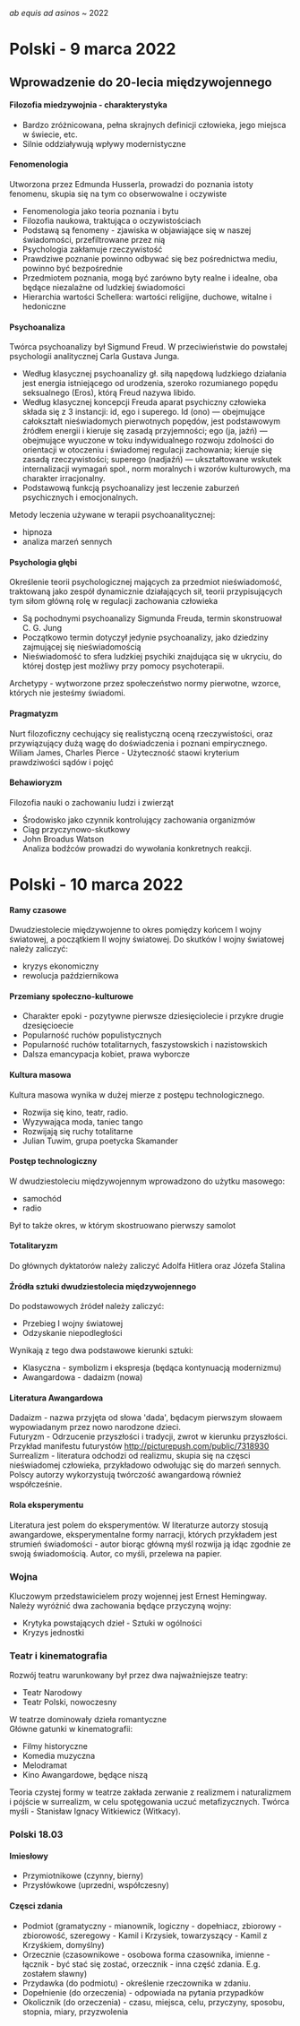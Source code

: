 *ab equis ad asinos* ~ 2022

Polski - 9 marca 2022
==

## Wprowadzenie do 20-lecia międzywojennego

#### Filozofia miedzywojnia - charakterystyka
- Bardzo zróżnicowana, pełna skrajnych definicji człowieka, jego miejsca w świecie, etc.
- Silnie oddziaływują wpływy modernistyczne

#### Fenomenologia
Utworzona przez Edmunda Husserla, prowadzi do poznania istoty fenomenu, skupia się na tym co obserwowalne i oczywiste<br/>
- Fenomenologia jako teoria poznania i bytu
- Filozofia naukowa, traktująca o oczywistościach
- Podstawą są fenomeny - zjawiska w objawiające się w naszej świadomości, przefiltrowane przez nią
- Psychologia zakłamuje rzeczywistość
- Prawdziwe poznanie powinno odbywać się bez pośrednictwa mediu, powinno być bezpośrednie
- Przedmiotem poznania, mogą być zarówno byty realne i idealne, oba będące niezalażne od ludzkiej świadomości
- Hierarchia wartości Schellera: wartości religijne, duchowe, witalne i hedoniczne

#### Psychoanaliza
Twórca psychoanalizy był Sigmund Freud. W przeciwieństwie do powstałej psychologii analitycznej Carla Gustava Junga. <br/>
- Według klasycznej psychoanalizy gł. siłą napędową ludzkiego działania jest energia istniejącego od urodzenia, szeroko rozumianego popędu seksualnego (Eros), którą Freud nazywa libido.
- Według klasycznej koncepcji Freuda aparat psychiczny człowieka składa się z 3 instancji: id, ego i superego. Id (ono) — obejmujące całokształt nieświadomych pierwotnych popędów, jest podstawowym źródłem energii i kieruje się zasadą przyjemności; ego (ja, jaźń) — obejmujące wyuczone w toku indywidualnego rozwoju zdolności do orientacji w otoczeniu i świadomej regulacji zachowania; kieruje się zasadą rzeczywistości; superego (nadjaźń) — ukształtowane wskutek internalizacji wymagań społ., norm moralnych i wzorów kulturowych, ma charakter irracjonalny.
- Podstawową funkcją psychoanalizy jest leczenie zaburzeń psychicznych i emocjonalnych.

Metody leczenia używane w terapii psychoanalitycznej:
- hipnoza
- analiza marzeń sennych

#### Psychologia głębi
Określenie teorii psychologicznej mających za przedmiot nieświadomość, traktowaną jako zespół dynamicznie działających sił, teorii przypisujących tym siłom główną rolę w regulacji zachowania człowieka <br/>
- Są pochodnymi psychoanalizy Sigmunda Freuda, termin skonstruował C. G. Jung
- Początkowo termin dotyczył jedynie psychoanalizy, jako dziedziny zajmującej się nieświadomością
- Nieświadomość to sfera ludzkiej psychiki znajdująca się w ukryciu, do której dostęp jest możliwy przy pomocy psychoterapii.

Archetypy - wytworzone przez społeczeństwo normy pierwotne, wzorce, których nie jesteśmy świadomi.

#### Pragmatyzm
Nurt filozoficzny cechujący się realistyczną oceną rzeczywistości, oraz przywiązujący dużą wagę do doświadczenia i poznani empirycznego. <br/>
Wiliam James, Charles Pierce - Użyteczność staowi kryterium prawdziwości sądów i pojęć

#### Behawioryzm
Filozofia nauki o zachowaniu ludzi i zwierząt <br/>
- Środowisko jako czynnik kontrolujący zachowania organizmów
- Ciąg przyczynowo-skutkowy
- John Broadus Watson<br/>
Analiza bodźców prowadzi do wywołania konkretnych reakcji.

Polski - 10 marca 2022
==

#### Ramy czasowe
Dwudziestolecie międzywojenne to okres pomiędzy końcem I wojny światowej, a początkiem II wojny światowej. Do skutków I wojny światowej należy zaliczyć:
- kryzys ekonomiczny
- rewolucja październikowa

#### Przemiany społeczno-kulturowe

- Charakter epoki - pozytywne pierwsze dziesięciolecie i przykre drugie dzesięcioecie
- Popularność ruchów populistycznych
- Popularność ruchów totalitarnych, faszystowskich i nazistowskich
- Dalsza emancypacja kobiet, prawa wyborcze

#### Kultura masowa
Kultura masowa wynika w dużej mierze z postępu technologicznego.

- Rozwija się kino, teatr, radio.
- Wyzywająca moda, taniec tango
- Rozwijają się ruchy totalitarne
- Julian Tuwim, grupa poetycka Skamander

#### Postęp technologiczny
W dwudziestoleciu międzywojennym wprowadzono do użytku masowego:
- samochód  
- radio

Był to także okres, w którym skostruowano pierwszy samolot

#### Totalitaryzm
Do głównych dyktatorów należy zaliczyć Adolfa Hitlera oraz Józefa Stalina


#### Źródła sztuki dwudziestolecia międzywojennego
Do podstawowych źródeł należy zaliczyć:
- Przebieg I wojny światowej
- Odzyskanie niepodległości

Wynikają z tego dwa podstawowe kierunki sztuki:
- Klasyczna - symbolizm i ekspresja (będąca kontynuacją modernizmu)
- Awangardowa - dadaizm (nowa)

#### Literatura Awangardowa
Dadaizm - nazwa przyjęta od słowa 'dada', będacym pierwszym słowaem wypowiadanym przez nowo narodzone dzieci.  
Futuryzm - Odrzucenie przyszłości i tradycji, zwrot w kierunku przyszłości.  
Przykład manifestu futurystów http://picturepush.com/public/7318930  
Surrealizm - literatura odchodzi od realizmu, skupia się na częsci nieświadomej człowieka, przykładowo odwołując się do marzeń sennych.
Polscy autorzy wykorzystują twórczość awangardową również współcześnie.

#### Rola eksperymentu
Literatura jest polem do eksperymentów. W literaturze autorzy stosują awangardowe, eksperymentalne formy narracji, których przykładem jest strumień świadomości - autor biorąc główną myśl rozwija ją idąc zgodnie ze swoją świadomością. Autor, co myśli, przelewa na papier.

### Wojna
Kluczowym przedstawicielem prozy wojennej jest Ernest Hemingway.
Należy wyróżnić dwa zachowania będące przyczyną wojny:
- Krytyka powstających dzieł - Sztuki w ogólności
- Kryzys jednostki

### Teatr i kinematografia
Rozwój teatru warunkowany był przez dwa najważniejsze teatry:
- Teatr Narodowy
- Teatr Polski, nowoczesny  

W teatrze dominowały dzieła romantyczne  
Główne gatunki w kinematografii:
- Filmy historyczne
- Komedia muzyczna
- Melodramat
- Kino Awangardowe, będące niszą

Teoria czystej formy w teatrze zakłada zerwanie z realizmem i naturalizmem i pójście w surrealizm, w celu spotęgowania uczuć metafizycznych. Twórca myśli - Stanisław Ignacy Witkiewicz (Witkacy).  

### Polski 18.03

#### Imiesłowy
- Przymiotnikowe (czynny, bierny)
- Przysłówkowe (uprzedni, współczesny)  

#### Częsci zdania
- Podmiot (gramatyczny - mianownik, logiczny - dopełniacz, zbiorowy - zbiorowość, szeregowy - Kamil i Krzysiek, towarzyszący - Kamil z Krzyśkiem, domyślny)
- Orzecznie (czasownikowe - osobowa forma czasownika, imienne - łącznik - być stać się zostać, orzecznik - inna część zdania. E.g. zostałem sławny)
- Przydawka (do podmiotu) - określenie rzeczownika w zdaniu.
- Dopełnienie (do orzeczenia) - odpowiada na pytania przypadków
- Okolicznik (do orzeczenia) - czasu, miejsca, celu, przyczyny, sposobu, stopnia, miary, przyzwolenia
